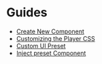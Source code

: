 # Guides

* [Create New Component](./create-new-component.md)
* [Customizing the Player CSS](./css-classes-override.md)
* [Custom UI Preset](./custom-ui-preset.md)
* [Inject preset Component](./inject-preset-component.md)
